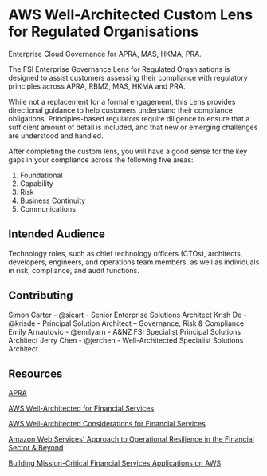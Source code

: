 # AWS Well-Architected Custom Lens for Regulated Organisations

Enterprise Cloud Governance for APRA, MAS, HKMA, PRA.

The FSI Enterprise Governance Lens for Regulated Organisations is designed to assist customers
assessing their compliance with regulatory principles across APRA, RBMZ, MAS, HKMA and PRA.

While not a replacement for a formal engagement, this Lens provides directional guidance
to help customers understand their compliance obligations. Principles-based regulators require 
diligence to ensure that a sufficient amount of detail is included, and that new or
 emerging challenges are understood and handled.

After completing the custom lens, you will have a good sense for the key gaps in your compliance across the following five areas:

1. Foundational
2. Capability
3. Risk
4. Business Continuity
5. Communications

## Intended Audience

Technology roles, such as chief technology officers (CTOs), architects, developers, engineers, and operations team members, as well as individuals in risk, compliance, and audit functions.

## Contributing

Simon Carter - @sicart - Senior Enterprise Solutions Architect
Krish De - @krisde - Principal Solution Architect – Governance, Risk & Compliance
Emily Arnautovic - @emilyarn - A&NZ FSI Specialist Principal Solutions Architect 
Jerry Chen - @jerchen - Well-Architected Specialist Solutions Architect

## Resources

[APRA](https://www.apra.gov.au/)

[AWS Well-Architected for Financial Services](https://aws.amazon.com/blogs/architecture/aws-well-architected-for-financial-services/)

[AWS Well-Architected Considerations for Financial Services](https://w.amazon.com/bin/view/AWS_Training_and_Certification/Curriculum/Teams/Curation/CourseTemplates/WA-Considerations-FSI-Lens/)

[Amazon Web Services' Approach to Operational Resilience in the Financial Sector & Beyond](https://docs.aws.amazon.com/whitepapers/latest/aws-operational-resilience/aws-operational-resilience.html)

[Building Mission-Critical Financial Services Applications on AWS](https://d1.awsstatic.com/Industries/Financial%20Services/Overview/Resilient%20Applications%20on%20AWS%20for%20Financial%20Services.pdf)
